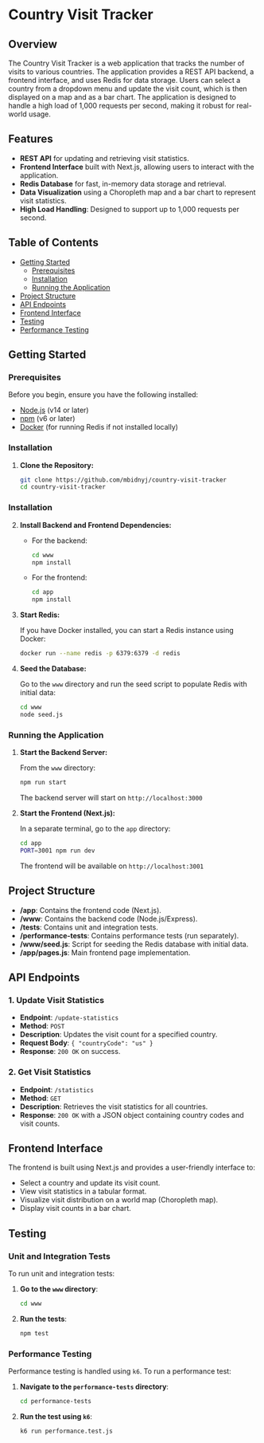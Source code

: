 # **Country Visit Tracker**

## **Overview**

The Country Visit Tracker is a web application that tracks the number of visits to various countries. The application provides a REST API backend, a frontend interface, and uses Redis for data storage. Users can select a country from a dropdown menu and update the visit count, which is then displayed on a map and as a bar chart. The application is designed to handle a high load of 1,000 requests per second, making it robust for real-world usage.

## **Features**

-   **REST API** for updating and retrieving visit statistics.
-   **Frontend Interface** built with Next.js, allowing users to interact with the application.
-   **Redis Database** for fast, in-memory data storage and retrieval.
-   **Data Visualization** using a Choropleth map and a bar chart to represent visit statistics.
-   **High Load Handling**: Designed to support up to 1,000 requests per second.

## **Table of Contents**

-   [Getting Started](#getting-started)
    -   [Prerequisites](#prerequisites)
    -   [Installation](#installation)
    -   [Running the Application](#running-the-application)
-   [Project Structure](#project-structure)
-   [API Endpoints](#api-endpoints)
-   [Frontend Interface](#frontend-interface)
-   [Testing](#testing)
-   [Performance Testing](#performance-testing)

## **Getting Started**

### **Prerequisites**

Before you begin, ensure you have the following installed:

-   [Node.js](https://nodejs.org/) (v14 or later)
-   [npm](https://www.npmjs.com/) (v6 or later)
-   [Docker](https://www.docker.com/) (for running Redis if not installed locally)

### **Installation**

1. **Clone the Repository:**

    ```bash
    git clone https://github.com/mbidnyj/country-visit-tracker
    cd country-visit-tracker
    ```

### **Installation**

2. **Install Backend and Frontend Dependencies:**

    - For the backend:

        ```bash
        cd www
        npm install
        ```

    - For the frontend:

        ```bash
        cd app
        npm install
        ```

3. **Start Redis:**

    If you have Docker installed, you can start a Redis instance using Docker:

    ```bash
    docker run --name redis -p 6379:6379 -d redis
    ```

4. **Seed the Database:**

    Go to the `www` directory and run the seed script to populate Redis with initial data:

    ```bash
    cd www
    node seed.js
    ```

### **Running the Application**

1.  **Start the Backend Server:**

    From the `www` directory:

    ```bash
    npm run start
    ```

    The backend server will start on `http://localhost:3000`

2.  **Start the Frontend (Next.js):**

    In a separate terminal, go to the `app` directory:

    ```bash
    cd app
    PORT=3001 npm run dev
    ```

    The frontend will be available on `http://localhost:3001`

## **Project Structure**

-   **/app**: Contains the frontend code (Next.js).
-   **/www**: Contains the backend code (Node.js/Express).
-   **/tests**: Contains unit and integration tests.
-   **/performance-tests**: Contains performance tests (run separately).
-   **/www/seed.js**: Script for seeding the Redis database with initial data.
-   **/app/pages.js**: Main frontend page implementation.

## **API Endpoints**

### **1. Update Visit Statistics**

-   **Endpoint**: `/update-statistics`
-   **Method**: `POST`
-   **Description**: Updates the visit count for a specified country.
-   **Request Body**: `{ "countryCode": "us" }`
-   **Response**: `200 OK` on success.

### **2. Get Visit Statistics**

-   **Endpoint**: `/statistics`
-   **Method**: `GET`
-   **Description**: Retrieves the visit statistics for all countries.
-   **Response**: `200 OK` with a JSON object containing country codes and visit counts.

## **Frontend Interface**

The frontend is built using Next.js and provides a user-friendly interface to:

-   Select a country and update its visit count.
-   View visit statistics in a tabular format.
-   Visualize visit distribution on a world map (Choropleth map).
-   Display visit counts in a bar chart.

## **Testing**

### **Unit and Integration Tests**

To run unit and integration tests:

1. **Go to the `www` directory**:

    ```bash
    cd www
    ```

2. **Run the tests**:

    ```bash
    npm test
    ```

### **Performance Testing**

Performance testing is handled using `k6`. To run a performance test:

1. **Navigate to the `performance-tests` directory**:

    ```bash
    cd performance-tests
    ```

2. **Run the test using `k6`**:

    ```bash
    k6 run performance.test.js
    ```

